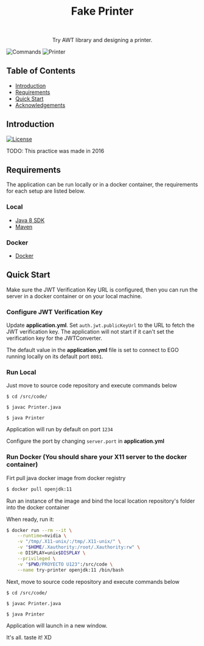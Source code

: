 <h1 align="center"> Fake Printer </h1> <br>

<p align="center">
  Try AWT library and designing a printer.
</p>

![Commands](https://i.imgur.com/roukFQa.jpeg "Logo Title Text 1")
![Printer](https://i.imgur.com/J7l0Jyy.jpeg "Logo Title Text 1")


## Table of Contents

- [Introduction](#introduction)
- [Requirements](#requirements)
- [Quick Start](#quick-start)
- [Acknowledgements](#acknowledgements)




## Introduction

[![License](https://img.shields.io/badge/License-Apache%202.0-blue.svg)](https://opensource.org/licenses/Apache-2.0)

TODO: This practice was made in 2016

## Requirements
The application can be run locally or in a docker container, the requirements for each setup are listed below.

### Local
* [Java 8 SDK](http://www.oracle.com/technetwork/java/javase/downloads/jdk8-downloads-2133151.html)
* [Maven](https://maven.apache.org/download.cgi)


### Docker
* [Docker](https://www.docker.com/get-docker)


## Quick Start
Make sure the JWT Verification Key URL is configured, then you can run the server in a docker container or on your local machine.

### Configure JWT Verification Key
Update __application.yml__. Set `auth.jwt.publicKeyUrl` to the URL to fetch the JWT verification key. The application will not start if it can't set the verification key for the JWTConverter.

The default value in the __application.yml__ file is set to connect to EGO running locally on its default port `8081`.

### Run Local
Just move to source code repository and execute commands below

```
$ cd /src/code/

$ javac Printer.java

$ java Printer
```

Application will run by default on port `1234`

Configure the port by changing `server.port` in __application.yml__


### Run Docker (You should share your X11 server to the docker container)

Firt pull java docker image from docker registry

```bash
$ docker pull openjdk:11
```

Run an instance of the image and bind the local location repository's folder into the docker container

When ready, run it:
```bash
$ docker run --rm --it \
	--runtime=nvidia \
	-v "/tmp/.X11-unix/:/tmp/.X11-unix/" \
	-v "$HOME/.Xauthority:/root/.Xauthority:rw" \
	-e DISPLAY=unix$DISPLAY \
	--privileged \
	-v "$PWD/PROYECTO U123":/src/code \
	--name try-printer openjdk:11 /bin/bash
```

Next, move to source code repository and execute commands below

```
$ cd /src/code/

$ javac Printer.java

$ java Printer
```

Application will launch in a new window.

It's all. taste it! XD
